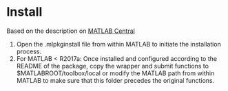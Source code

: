 # Install
Based on the description on [MATLAB Central](https://www.mathworks.com/matlabcentral/fileexchange/52816-parallel-computing-toolbox-integration-for-matlab-distributed-computing-server-with-grid-engine)

 1. Open the .mlpkginstall file from within MATLAB to initiate the installation process.
 2. For MATLAB < R2017a: Once installed and configured according to the README of the package, copy the wrapper and submit functions to $MATLABROOT/toolbox/local or modify
the MATLAB path from within MATLAB to make sure that this folder precedes the original functions.

